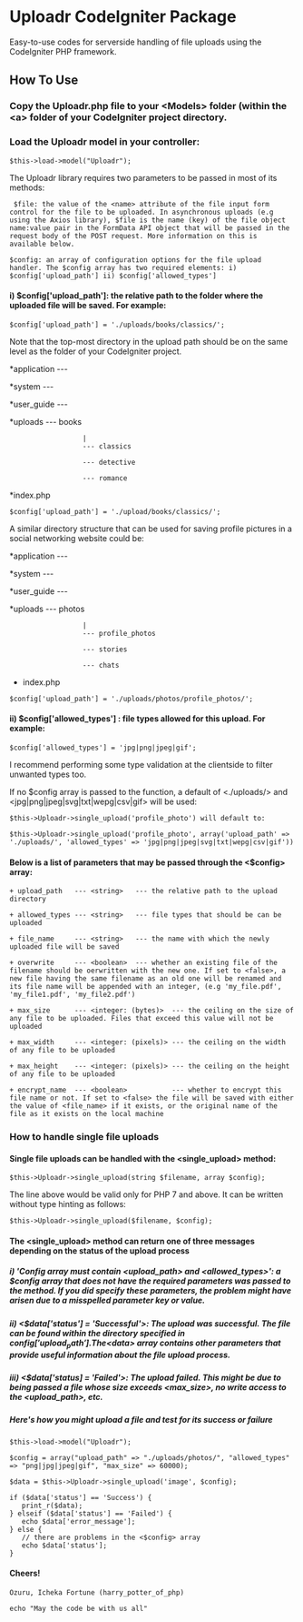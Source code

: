 # Uploadr CodeIgniter Package
Easy-to-use codes for serverside handling of file uploads using the CodeIgniter PHP framework.
## How To Use
### Copy the Uploadr.php file to your <Models<Models>> folder (within the <<application>a> folder of your CodeIgniter project directory.
  
### Load the Uploadr model in your controller:

``` $this->load->model("Uploadr"); ```

The Uploadr library requires two parameters to be passed in most of its methods:

``` $file: the value of the <name> attribute of the file input form control for the file to be uploaded. In asynchronous uploads (e.g using the Axios library), $file is the name (key) of the file object name:value pair in the FormData API object that will be passed in the request body of the POST request. More information on this is available below.```

``` $config: an array of configuration options for the file upload handler. The $config array has two required elements: i) $config['upload_path'] ii) $config['allowed_types'] ```

#### i) $config['upload_path']: the relative path to the folder where the uploaded file will be saved. For example:

``` $config['upload_path'] = './uploads/books/classics/'; ```

Note that the top-most directory in the upload path should be on the same level as the <application> folder of your CodeIgniter project.

*application --- 

*system      ---

*user_guide  ---

*uploads     ---  books
                      
                      |
                      --- classics 
                      
                      --- detective
                      
                      --- romance
                      
*index.php

``` $config['upload_path'] = './upload/books/classics/'; ```

A similar directory structure that can be used for saving profile pictures in a social networking website could be:

*application --- 

*system      ---

*user_guide  ---

*uploads     ---  photos
                      
                      |    
                      --- profile_photos
                      
                      --- stories
                      
                      --- chats 
                      
* index.php

``` $config['upload_path'] = './uploads/photos/profile_photos/'; ```

#### ii) $config['allowed_types'] : file types allowed for this upload. For example:

``` $config['allowed_types'] = 'jpg|png|jpeg|gif'; ```

I recommend performing some type validation at the clientside to filter unwanted types too.

If no $config array is passed to the function, a default of <./uploads/> and <jpg|png|jpeg|svg|txt|wepg|csv|gif> will be used:

``` $this->Uploadr->single_upload('profile_photo') will default to: ```

``` $this->Uploadr->single_upload('profile_photo', array('upload_path' => './uploads/', 'allowed_types' => 'jpg|png|jpeg|svg|txt|wepg|csv|gif')) ```

#### Below is a list of parameters that may be passed through the <$config> array: 

``` + upload_path   --- <string>   --- the relative path to the upload directory ```
  
``` + allowed_types --- <string>   --- file types that should be can be uploaded ```
  
``` + file_name     --- <string>   --- the name with which the newly uploaded file will be saved ```
  
``` + overwrite     --- <boolean>  --- whether an existing file of the filename should be oerwritten with the new one. If set to <false>, a new file having the same filename as an old one will be renamed and its file name will be appended with an integer, (e.g 'my_file.pdf', 'my_file1.pdf', 'my_file2.pdf') ```
  
``` + max_size      --- <integer: (bytes)>  --- the ceiling on the size of any file to be uploaded. Files that exceed this value will not be uploaded ```

``` + max_width     --- <integer: (pixels)> --- the ceiling on the width of any file to be uploaded ```

``` + max_height    --- <integer: (pixels)> --- the ceiling on the height of any file to be uploaded ```

``` + encrypt_name  --- <boolean>           --- whether to encrypt this file name or not. If set to <false> the file will be saved with either the value of <file_name> if it exists, or the original name of the file as it exists on the local machine ```

### How to handle single file uploads 

#### Single file uploads can be handled with the <single_upload> method:

``` $this->Uploadr->single_upload(string $filename, array $config); ```

The line above would be valid only for PHP 7 and above. It can be written without type hinting as follows:

``` $this->Uploadr->single_upload($filename, $config); ```

#### The <single_upload> method can return one of three messages depending on the status of the upload process 

##### i) 'Config array must contain <upload_path> and <allowed_types>': a $config array that does not have the required parameters was passed to the method. If you did specify these parameters, the problem might have arisen due to a misspelled parameter key or value.

##### ii) <$data['status'] = 'Successful'>: The upload was successful. The file can be found within the directory specified in $config['upload_path']. The <$data> array contains other parameters that provide useful information about the file upload process.

##### iii) <$data['status] = 'Failed'>: The upload failed. This might be due to being passed a file whose size exceeds <max_size>, no write access to the <upload_path>, etc. 

##### Here's how you might upload a file and test for its success or failure

``` $this->load->model("Uploadr"); ```

``` $config = array("upload_path" => "./uploads/photos/", "allowed_types" => "png|jpg|jpeg|gif", "max_size" => 60000); ```

``` $data = $this->Uploadr->single_upload('image', $config); ```

``` 
if ($data['status'] == 'Success') {
   print_r($data);
} elseif ($data['status'] == 'Failed') {
   echo $data['error_message'];
} else {
   // there are problems in the <$config> array 
   echo $data['status'];
}
```


#### Cheers!
``` Ozuru, Icheka Fortune (harry_potter_of_php) ```

``` echo "May the code be with us all" ```
